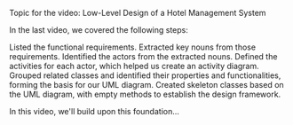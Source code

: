 Topic for the video: Low-Level Design of a Hotel Management System

In the last video, we covered the following steps:

Listed the functional requirements.
Extracted key nouns from those requirements.
Identified the actors from the extracted nouns.
Defined the activities for each actor, which helped us create an activity diagram.
Grouped related classes and identified their properties and functionalities, forming the basis for our UML diagram.
Created skeleton classes based on the UML diagram, with empty methods to establish the design framework.


In this video, we'll build upon this foundation...